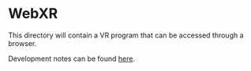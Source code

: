 # WebXR

This directory will contain a VR program that can be accessed through a browser.

Development notes can be found [here](notes.md).
